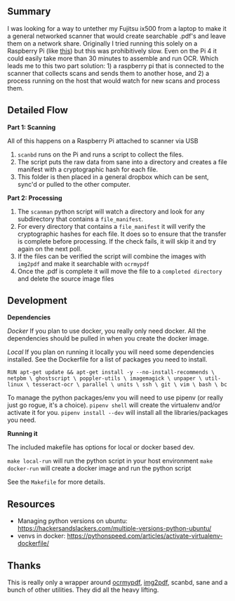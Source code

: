 ## Summary

I was looking for a way to untether my Fujitsu ix500 from a laptop to make it a general networked scanner that would create searchable .pdf's and leave them on a network share.  Originally I tried running this solely on a Raspberry Pi (like [this](https://chrisschuld.com/2020/01/network-scanner-with-scansnap-and-raspberry-pi/)) but this was prohibitively slow.  Even on the Pi 4 it could easily take more than 30 minutes to assemble and run OCR.  Which leads me to this two part solution: 1) a raspberry pi that is connected to the scanner that collects scans and sends them to another hose, and 2) a process running on the host that would watch for new scans and process them.

## Detailed Flow

**Part 1: Scanning**

All of this happens on a Raspberry Pi attached to scanner via USB

1. `scanbd` runs on the Pi and runs a script to collect the files.
2. The script puts the raw data from sane into a directory and creates a file manifest with a cryptographic hash for each file.
3. This folder is then placed in a general dropbox which can be sent, sync'd or pulled to the other computer.

**Part 2: Processing**

1. The `scanman` python script will watch a directory and look for any subdirectory that contains a `file_manifest`.
2. For every directory that contains a `file_manifest` it will verify the cryptographic hashes for each file.  It does so to ensure that the transfer is complete before processing.  If the check fails, it will skip it and try again on the next poll.
3. If the files can be verified the script will combine the images with `img2pdf` and make it searchable with `ocrmypdf`
4. Once the .pdf is complete it will move the file to a `completed directory` and delete the source image files

## Development

**Dependencies**

*Docker* If you plan to use docker, you really only need docker.  All the dependencies should be pulled in when you create the docker image.

*Local* If you plan on running it locally you will need some dependencies installed.  See the Dockerfile for a list of packages you need to install.

`RUN apt-get update && apt-get install -y --no-install-recommends \
  netpbm \
  ghostscript \
  poppler-utils \
  imagemagick \
  unpaper \
  util-linux \
  tesseract-ocr \
  parallel \
  units \
  ssh \
  git \
  vim \
  bash \
  bc`


To manage the python packages/env you will need to use pipenv (or really just go rogue, it's a choice).  `pipenv shell` will create the virtualenv and/or activate it for you.  `pipenv install --dev` will install all the libraries/packages you need.


**Running it**

The included makefile has options for local or docker based dev.  

`make local-run` will run the python script in your host environment
`make docker-run` will create a docker image and run the python script

See the `Makefile` for more details.


## Resources

* Managing python versions on ubuntu: https://hackersandslackers.com/multiple-versions-python-ubuntu/
* venvs in docker: https://pythonspeed.com/articles/activate-virtualenv-dockerfile/


## Thanks

This is really only a wrapper around [ocrmypdf](https://github.com/jbarlow83/OCRmyPDF), [img2pdf](https://github.com/josch/img2pdf), scanbd, sane and a bunch of other utilities. They did all the heavy lifting.
